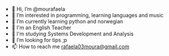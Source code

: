 - 👋 Hi, I’m @mourafaela
- 👀 I’m interested in programming, learning languages and music
- 🌱 I’m currently learning python and norwegian
- 🌱 I'm an English Teacher
- 🌱 I'm studying Systems Development and Analysis
- 💞️ I’m looking for tips ;p
- 📫 How to reach me rafaela03moura@gmail.com

<!---
mourafaela/mourafaela is a ✨ special ✨ repository because its `README.md` (this file) appears on your GitHub profile.
You can click the Preview link to take a look at your changes.
--->
